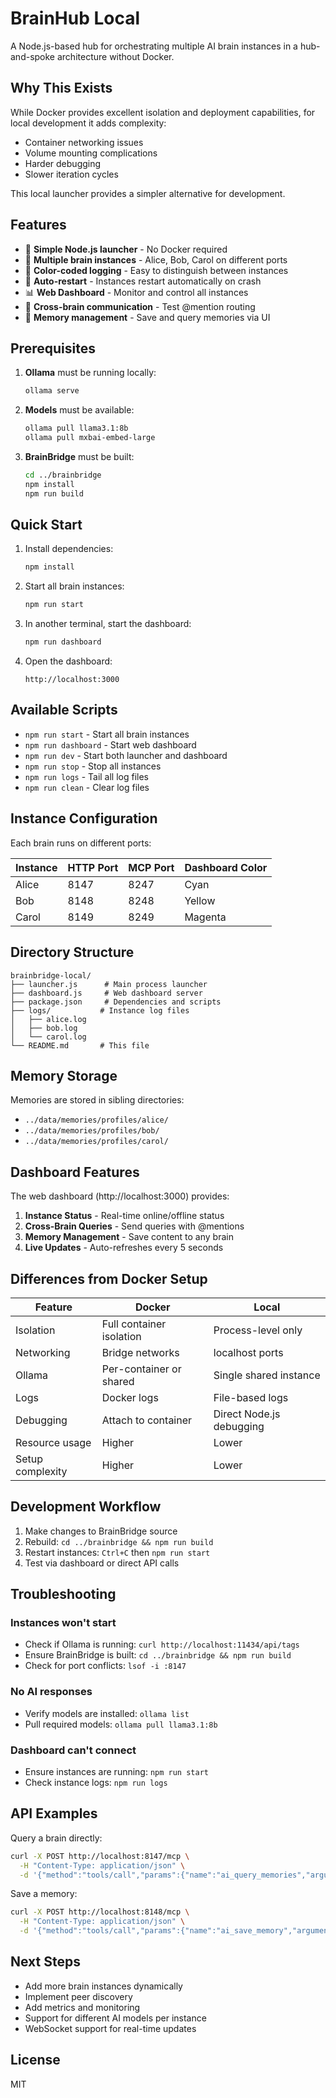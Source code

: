 # BrainHub Local

A Node.js-based hub for orchestrating multiple AI brain instances in a hub-and-spoke architecture without Docker.

## Why This Exists

While Docker provides excellent isolation and deployment capabilities, for local development it adds complexity:
- Container networking issues
- Volume mounting complications  
- Harder debugging
- Slower iteration cycles

This local launcher provides a simpler alternative for development.

## Features

- 🚀 **Simple Node.js launcher** - No Docker required
- 🧠 **Multiple brain instances** - Alice, Bob, Carol on different ports
- 🎨 **Color-coded logging** - Easy to distinguish between instances
- 🔄 **Auto-restart** - Instances restart automatically on crash
- 📊 **Web Dashboard** - Monitor and control all instances
- 💬 **Cross-brain communication** - Test @mention routing
- 💾 **Memory management** - Save and query memories via UI

## Prerequisites

1. **Ollama** must be running locally:
   ```bash
   ollama serve
   ```

2. **Models** must be available:
   ```bash
   ollama pull llama3.1:8b
   ollama pull mxbai-embed-large
   ```

3. **BrainBridge** must be built:
   ```bash
   cd ../brainbridge
   npm install
   npm run build
   ```

## Quick Start

1. Install dependencies:
   ```bash
   npm install
   ```

2. Start all brain instances:
   ```bash
   npm run start
   ```

3. In another terminal, start the dashboard:
   ```bash
   npm run dashboard
   ```

4. Open the dashboard:
   ```
   http://localhost:3000
   ```

## Available Scripts

- `npm run start` - Start all brain instances
- `npm run dashboard` - Start web dashboard
- `npm run dev` - Start both launcher and dashboard
- `npm run stop` - Stop all instances
- `npm run logs` - Tail all log files
- `npm run clean` - Clear log files

## Instance Configuration

Each brain runs on different ports:

| Instance | HTTP Port | MCP Port | Dashboard Color |
|----------|-----------|----------|-----------------|
| Alice    | 8147      | 8247     | Cyan           |
| Bob      | 8148      | 8248     | Yellow         |
| Carol    | 8149      | 8249     | Magenta        |

## Directory Structure

```
brainbridge-local/
├── launcher.js      # Main process launcher
├── dashboard.js     # Web dashboard server
├── package.json     # Dependencies and scripts
├── logs/           # Instance log files
│   ├── alice.log
│   ├── bob.log
│   └── carol.log
└── README.md       # This file
```

## Memory Storage

Memories are stored in sibling directories:
- `../data/memories/profiles/alice/`
- `../data/memories/profiles/bob/`
- `../data/memories/profiles/carol/`

## Dashboard Features

The web dashboard (http://localhost:3000) provides:

1. **Instance Status** - Real-time online/offline status
2. **Cross-Brain Queries** - Send queries with @mentions
3. **Memory Management** - Save content to any brain
4. **Live Updates** - Auto-refreshes every 5 seconds

## Differences from Docker Setup

| Feature | Docker | Local |
|---------|--------|-------|
| Isolation | Full container isolation | Process-level only |
| Networking | Bridge networks | localhost ports |
| Ollama | Per-container or shared | Single shared instance |
| Logs | Docker logs | File-based logs |
| Debugging | Attach to container | Direct Node.js debugging |
| Resource usage | Higher | Lower |
| Setup complexity | Higher | Lower |

## Development Workflow

1. Make changes to BrainBridge source
2. Rebuild: `cd ../brainbridge && npm run build`
3. Restart instances: `Ctrl+C` then `npm run start`
4. Test via dashboard or direct API calls

## Troubleshooting

### Instances won't start
- Check if Ollama is running: `curl http://localhost:11434/api/tags`
- Ensure BrainBridge is built: `cd ../brainbridge && npm run build`
- Check for port conflicts: `lsof -i :8147`

### No AI responses
- Verify models are installed: `ollama list`
- Pull required models: `ollama pull llama3.1:8b`

### Dashboard can't connect
- Ensure instances are running: `npm run start`
- Check instance logs: `npm run logs`

## API Examples

Query a brain directly:
```bash
curl -X POST http://localhost:8147/mcp \
  -H "Content-Type: application/json" \
  -d '{"method":"tools/call","params":{"name":"ai_query_memories","arguments":{"question":"What do you remember?"}}}'
```

Save a memory:
```bash
curl -X POST http://localhost:8148/mcp \
  -H "Content-Type: application/json" \
  -d '{"method":"tools/call","params":{"name":"ai_save_memory","arguments":{"content":"Bob likes jazz music"}}}'
```

## Next Steps

- Add more brain instances dynamically
- Implement peer discovery
- Add metrics and monitoring
- Support for different AI models per instance
- WebSocket support for real-time updates

## License

MIT